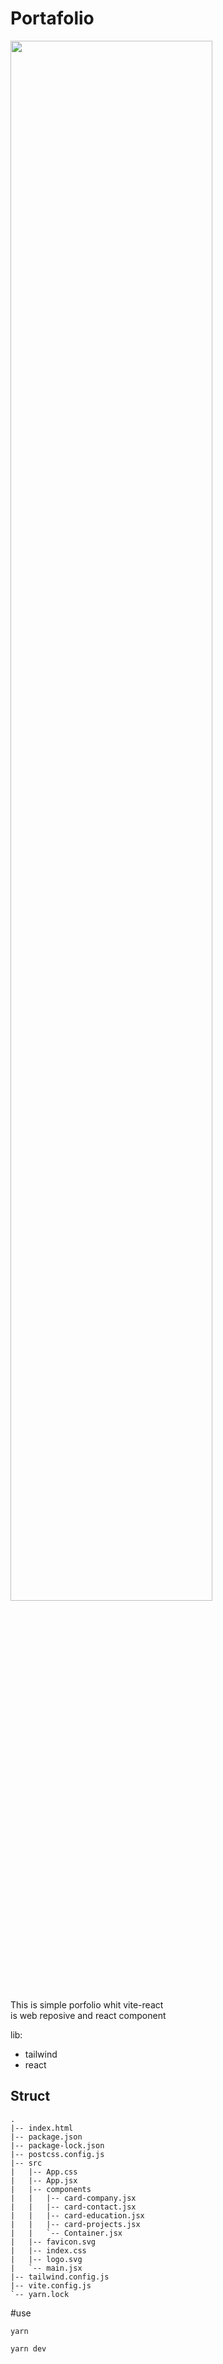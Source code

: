 # Portafolio

<img width="80%" src="https://user-images.githubusercontent.com/37389982/174695642-b09933d6-a414-414a-abdf-6b0175afbbe5.png" />

This is simple porfolio whit vite-react <br/>
is web reposive and react component

lib:
<ul>
 <li> tailwind </li>
 <li> react </li>
</ul>

## Struct 
```
.
|-- index.html
|-- package.json
|-- package-lock.json
|-- postcss.config.js
|-- src
|   |-- App.css
|   |-- App.jsx
|   |-- components
|   |   |-- card-company.jsx
|   |   |-- card-contact.jsx
|   |   |-- card-education.jsx
|   |   |-- card-projects.jsx
|   |   `-- Container.jsx
|   |-- favicon.svg
|   |-- index.css
|   |-- logo.svg
|   `-- main.jsx
|-- tailwind.config.js
|-- vite.config.js
`-- yarn.lock
```


#use

```
yarn 
```

```
yarn dev
```
